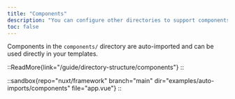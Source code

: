 ```yaml
---
title: "Components"
description: "You can configure other directories to support components auto-imports."
toc: false
---
```


Components in the `components/` directory are auto-imported and can be used directly in your templates.

::ReadMore{link="/guide/directory-structure/components"}
::

::sandbox{repo="nuxt/framework" branch="main" dir="examples/auto-imports/components" file="app.vue"}
::
